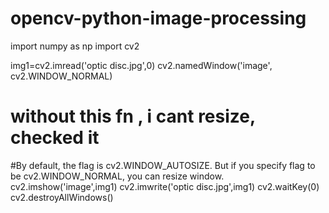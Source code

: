 # opencv-python-image-processing

import numpy as np
import cv2


img1=cv2.imread('optic disc.jpg',0)
cv2.namedWindow('image', cv2.WINDOW_NORMAL)
# without this fn , i cant resize, checked it 
#By default, the flag is cv2.WINDOW_AUTOSIZE. But if you specify flag to be cv2.WINDOW_NORMAL, you can resize window. 
cv2.imshow('image',img1)
cv2.imwrite('optic disc.jpg',img1)
cv2.waitKey(0) 
cv2.destroyAllWindows() 
